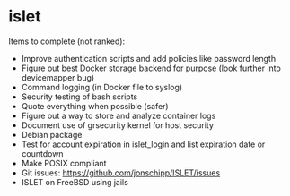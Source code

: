 islet
=========

Items to complete (not ranked):

* Improve authentication scripts and add policies like password length
* Figure out best Docker storage backend for purpose (look further into devicemapper bug)
* Command logging (in Docker file to syslog)
* Security testing of bash scripts
* Quote everything when possible (safer)
* Figure out a way to store and analyze container logs
* Document use of grsecurity kernel for host security
* Debian package
* Test for account expiration in islet_login and list expiration date or countdown
* Make POSIX compliant
* Git issues: https://github.com/jonschipp/ISLET/issues
* ISLET on FreeBSD using jails
